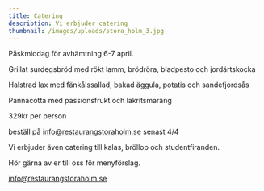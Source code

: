 ```yaml
---
title: Catering
description: Vi erbjuder catering
thumbnail: /images/uploads/stora_holm_3.jpg
---
```

Påskmiddag för avhämtning 6-7 april.

Grillat surdegsbröd med rökt lamm, brödröra, bladpesto och jordärtskocka

Halstrad lax med fänkålssallad, bakad äggula, potatis och sandefjordsås

Pannacotta med passionsfrukt och lakritsmaräng

329kr per person

beställ på [info@restaurangstoraholm.se](info@restaurangstoraholm.se) senast 4/4



Vi erbjuder även catering till kalas, bröllop och studentfiranden. 

Hör gärna av er till oss för menyförslag.

info@restaurangstoraholm.se